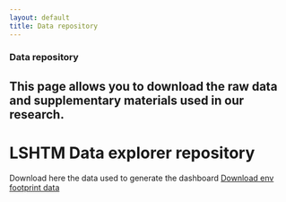 ```yaml
---
layout: default
title: Data repository
---
```


### Data repository

## This page allows you to download the raw data and supplementary materials used in our research.

# LSHTM Data explorer repository
Download here the data used to generate the dashboard
[Download env footprint data](report_env_trs_053123.csv)
